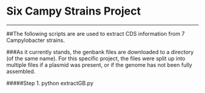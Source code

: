 # Six Campy Strains Project
---------------------------


##The following scripts are are used to extract CDS information from 7 Campylobacter strains.

###As it currently stands, the genbank files are downloaded to a directory (of the same name). For this specific project, the files were split up into multiple files if a plasmid was present, or if the genome has not been fully assembled.

#####Step 1. python extractGB.py
